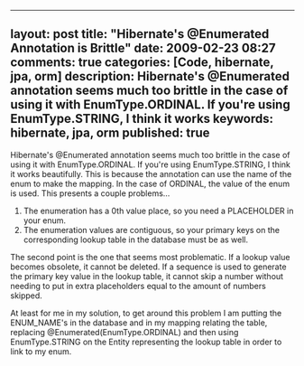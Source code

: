 
---
layout: post
title: "Hibernate's @Enumerated Annotation is Brittle"
date: 2009-02-23 08:27
comments: true
categories: [Code, hibernate, jpa, orm]
description: Hibernate's @Enumerated annotation seems much too brittle in the case of using it with EnumType.ORDINAL.   If you're using EnumType.STRING, I think it works
keywords: hibernate, jpa, orm
published: true
---

Hibernate's @Enumerated annotation seems much too brittle in the case of using it with EnumType.ORDINAL.   If you're using EnumType.STRING, I think it works beautifully.  This is because the annotation can use the name of the enum to make the mapping.  In the case of ORDINAL, the value of the enum is used.  This presents a couple problems...
<!--more-->

1. The enumeration has a 0th value place, so you need a PLACEHOLDER in your enum.
2. The enumeration values are contiguous, so your primary keys on the corresponding lookup table in the database must be as well.  

The second point is the one that seems most problematic.  If a lookup value becomes obsolete, it cannot be deleted.  If a sequence is used to generate the primary key value in the lookup table, it cannot skip a number without needing to put in extra placeholders equal to the amount of numbers skipped.

At least for me in my solution, to get around this problem I am putting the ENUM_NAME's in the database and in my mapping relating the table, replacing @Enumerated(EnumType.ORDINAL) and then using EnumType.STRING on the Entity representing the lookup table in order to link to my enum.

  

